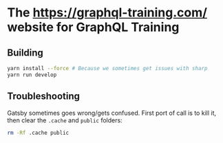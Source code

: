 The https://graphql-training.com/ website for GraphQL Training
=====================================================================

Building
--------

```bash
yarn install --force # Because we sometimes get issues with sharp
yarn run develop
```

Troubleshooting
---------------

Gatsby sometimes goes wrong/gets confused. First port of call is to kill it,
then clear the `.cache` and `public` folders:

```bash
rm -Rf .cache public
```
